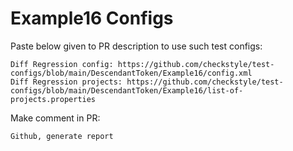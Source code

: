 # Example16 Configs
Paste below given to PR description to use such test configs:
```
Diff Regression config: https://github.com/checkstyle/test-configs/blob/main/DescendantToken/Example16/config.xml
Diff Regression projects: https://github.com/checkstyle/test-configs/blob/main/DescendantToken/Example16/list-of-projects.properties
```
Make comment in PR:
```
Github, generate report
```
